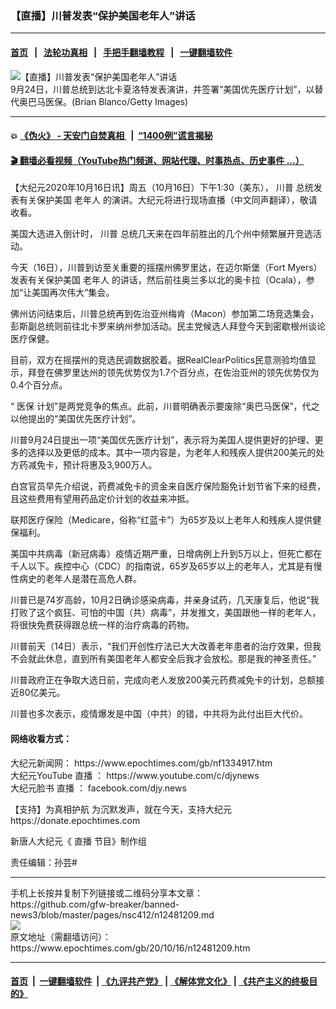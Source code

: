 ### 【直播】川普发表“保护美国老年人”讲话
------------------------

#### [首页](https://github.com/gfw-breaker/banned-news3/blob/master/README.md) &nbsp;&nbsp;|&nbsp;&nbsp; [法轮功真相](https://github.com/begood0513/basic/blob/master/README.md)  &nbsp;&nbsp;|&nbsp;&nbsp; [手把手翻墙教程](https://github.com/gfw-breaker/guides/wiki)  &nbsp;&nbsp;|&nbsp;&nbsp; [一键翻墙软件](https://github.com/gfw-breaker/nogfw/blob/master/README.md)  



<div><img alt="【直播】川普发表“保护美国老年人”讲话" class="attachment-djy_600_400 size-djy_600_400 wp-post-image" src="https://i.epochtimes.com/assets/uploads/2020/10/GettyImages-1228693995-600x400.jpg"/>
<div class="caption">
 9月24日，川普总统到达北卡夏洛特发表演讲，并签署“美国优先医疗计划”，以替代奥巴马医保。(Brian Blanco/Getty Images)
</div></div><hr/>

#### 💥 [《伪火》 - 天安门自焚真相 ](http://158.247.195.190:10000/videos/blog/weihuo.html)&nbsp; |&nbsp; [“1400例”谎言揭秘  ](http://158.247.195.190:10000/videos/blog/jiexi1400.html)

#### [ 🎬  翻墙必看视频（YouTube热门频道、网站代理、时事热点、历史事件 ...）](https://github.com/gfw-breaker/links/blob/master/banned.md)

<div><p>
 【大纪元2020年10月16日讯】周五（10月16日）下午1:30（美东），
 <ok href="https://www.epochtimes.com/gb/tag/%E5%B7%9D%E6%99%AE.html">
  川普
 </ok>
 总统发表有关保护美国
 <ok href="https://www.epochtimes.com/gb/tag/%E8%80%81%E5%B9%B4%E4%BA%BA.html">
  老年人
 </ok>
 的演讲。大纪元将进行现场直播（中文同声翻译），敬请收看。
</p>
<p>
 <center>
 </center>
 美国大选进入倒计时，
 <ok href="https://www.epochtimes.com/gb/tag/%E5%B7%9D%E6%99%AE.html">
  川普
 </ok>
 总统几天来在四年前胜出的几个州中频繁展开竞选活动。
</p>
<p>
 今天（16日），川普到访至关重要的摇摆州佛罗里达，在迈尔斯堡（Fort Myers）发表有关保护美国
 <ok href="https://www.epochtimes.com/gb/tag/%E8%80%81%E5%B9%B4%E4%BA%BA.html">
  老年人
 </ok>
 的讲话，然后前往奥兰多以北的奥卡拉（Ocala），参加“让美国再次伟大”集会。
</p>
<p>
 佛州访问结束后，川普总统再到佐治亚州梅肯（Macon）参加第二场竞选集会，彭斯副总统则前往北卡罗来纳州参加活动。民主党候选人拜登今天到密歇根州谈论医疗保健。
</p>
<p>
 目前，双方在摇摆州的竞选民调数据胶着。据RealClearPolitics民意测验均值显示，拜登在佛罗里达州的领先优势仅为1.7个百分点，在佐治亚州的领先优势仅为0.4个百分点。
</p>
<p>
 “
 <ok href="https://www.epochtimes.com/gb/tag/%E5%8C%BB%E4%BF%9D.html">
  医保
 </ok>
 计划”是两党竞争的焦点。此前，川普明确表示要废除“奥巴马医保”，代之以他提出的“美国优先医疗计划”。
</p>
<p>
 川普9月24日提出一项“美国优先医疗计划”，表示将为美国人提供更好的护理、更多的选择以及更低的成本。其中一项内容是，为老年人和残疾人提供200美元的处方药减免卡，预计将惠及3,900万人。
</p>
<p>
 白宫官员早先介绍说，药费减免卡的资金来自医疗保险豁免计划节省下来的经费，且这些费用有望用药品定价计划的收益来冲抵。
</p>
<p>
 联邦医疗保险（Medicare，俗称“红蓝卡”）为65岁及以上老年人和残疾人提供健保福利。
</p>
<p>
 美国中共病毒（新冠病毒）疫情近期严重，日增病例上升到5万以上，但死亡都在千人以下。疾控中心（CDC）的指南说，65岁及65岁以上的老年人，尤其是有慢性病史的老年人是潜在高危人群。
</p>
<p>
 川普已是74岁高龄，10月2日确诊感染病毒，并亲身试药，几天康复后，他说“我打败了这个疯狂、可怕的中国（共）病毒”，并发推文，美国跟他一样的老年人，将很快免费获得跟总统一样的治疗病毒的药物。
</p>
<p>
 川普前天（14日）表示，“我们开创性疗法已大大改善老年患者的治疗效果，但我不会就此休息，直到所有美国老年人都安全后我才会放松。那是我的神圣责任。”
</p>
<p>
 川普政府正在争取大选日前，完成向老人发放200美元药费减免卡的计划，总额接近80亿美元。
</p>
<p>
 川普也多次表示，疫情爆发是中国（中共）的错，中共将为此付出巨大代价。
</p>
<h4>
 <strong>
  网络收看方式：
 </strong>
</h4>
<p>
 大纪元新闻网：
 <ok href="https://www.epochtimes.com/gb/nf1334917.htm" rel="noopener noreferrer" target="_blank">
  https://www.epochtimes.com/gb/nf1334917.htm
 </ok>
 <br/>
 大纪元YouTube
 <ok href="https://www.epochtimes.com/gb/tag/%e7%9b%b4%e6%92%ad.html">
  直播
 </ok>
 ：
 <ok href="https://www.youtube.com/c/djynews" rel="noopener noreferrer" target="_blank">
  https://www.youtube.com/c/djynews
 </ok>
 <br/>
 大纪元脸书
 <ok href="https://www.epochtimes.com/gb/tag/%e7%9b%b4%e6%92%ad.html">
  直播
 </ok>
 ：
 <ok href="http://facebook.com/djy.news" rel="noopener noreferrer" target="_blank">
  facebook.com/djy.news
 </ok>
</p>
<p>
 【支持】为真相护航 为沉默发声，就在今天，支持大纪元
 <br/>
 <ok href="https://donate.epochtimes.com/" rel="noopener noreferrer" target="_blank">
  https://donate.epochtimes.com
 </ok>
</p>
<p>
 新唐人大纪元《
 <ok href="https://www.epochtimes.com/gb/tag/%e7%9b%b4%e6%92%ad.html">
  直播
 </ok>
 节目》制作组
</p>
<p>
 责任编辑：孙芸#
</p>
</div>
<hr/>
手机上长按并复制下列链接或二维码分享本文章：<br/>
https://github.com/gfw-breaker/banned-news3/blob/master/pages/nsc412/n12481209.md <br/>
<a href='https://github.com/gfw-breaker/banned-news3/blob/master/pages/nsc412/n12481209.md'><img src='https://github.com/gfw-breaker/banned-news3/blob/master/pages/nsc412/n12481209.md.png'/></a> <br/>
原文地址（需翻墙访问）：https://www.epochtimes.com/gb/20/10/16/n12481209.htm


------------------------
#### [首页](https://github.com/gfw-breaker/banned-news3/blob/master/README.md) &nbsp;|&nbsp; [一键翻墙软件](https://github.com/gfw-breaker/nogfw/blob/master/README.md) &nbsp;| [《九评共产党》](https://github.com/gfw-breaker/9ping.md/blob/master/README.md#九评之一评共产党是什么) | [《解体党文化》](https://github.com/gfw-breaker/jtdwh.md/blob/master/README.md) | [《共产主义的终极目的》](https://github.com/gfw-breaker/gczydzjmd.md/blob/master/README.md)


<img src='http://gfw-breaker.win/banned-news3/pages/nsc412/n12481209.md' width='0px' height='0px'/>
